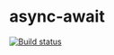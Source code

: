 # async-await

[![Build status](https://ci.appveyor.com/api/projects/status/2xn4uf7cpspiyc0m?svg=true)](https://ci.appveyor.com/project/lan-mak/async-await)
